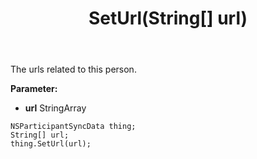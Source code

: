 ﻿---
uid: crmscript_ref_NSParticipantSyncData_SetUrl
title: SetUrl(String[] url)
intellisense: NSParticipantSyncData.SetUrl
keywords: NSParticipantSyncData, GetUrl
so.topic: reference
---

The urls related to this person.

**Parameter:** 
 - **url** StringArray

```crmscript
NSParticipantSyncData thing;
String[] url;
thing.SetUrl(url);
```

